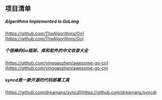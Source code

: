 ## 项目清单

#####  Algorithms Implemented in GoLang
[https://github.com/TheAlgorithms/Go](https://github.com/TheAlgorithms/Go)

#####  个很棒的Go框架、库和软件的中文收录大全
[https://github.com/yinggaozhen/awesome-go-cn](https://github.com/yinggaozhen/awesome-go-cn)  


#####  syncd是一款开源的代码部署工具  
[https://github.com/dreamans/syncd](https://github.com/dreamans/syncd)  





